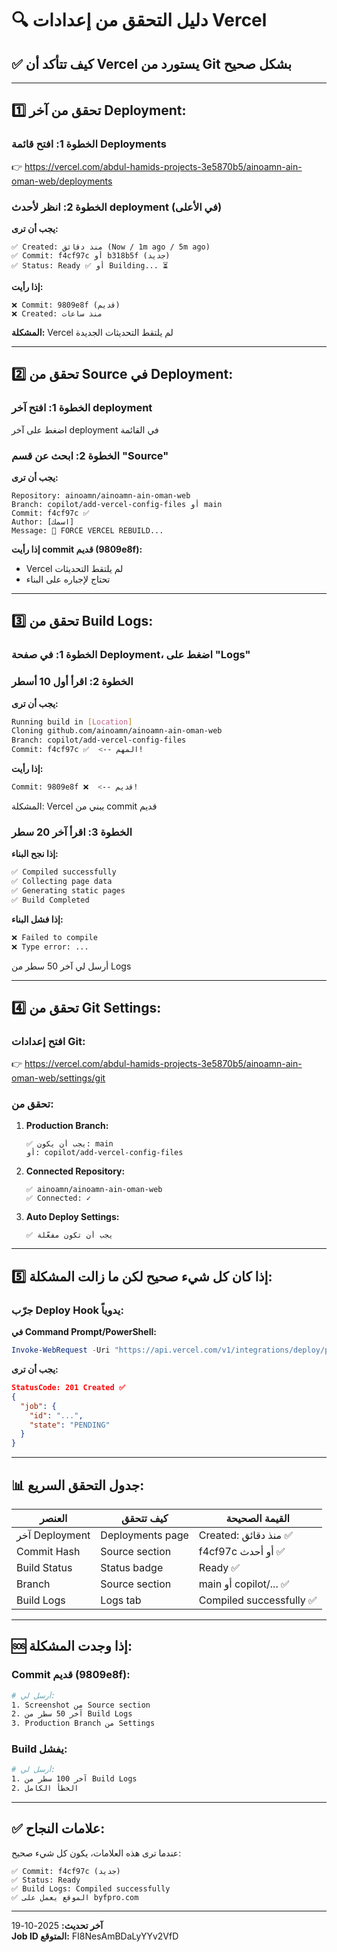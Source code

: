# 🔍 دليل التحقق من إعدادات Vercel

## ✅ كيف تتأكد أن Vercel يستورد من Git بشكل صحيح

---

## 1️⃣ **تحقق من آخر Deployment:**

### الخطوة 1: افتح قائمة Deployments
👉 https://vercel.com/abdul-hamids-projects-3e5870b5/ainoamn-ain-oman-web/deployments

### الخطوة 2: انظر لأحدث deployment (في الأعلى)

**يجب أن ترى:**
```
✅ Created: منذ دقائق (Now / 1m ago / 5m ago)
✅ Commit: f4cf97c أو b318b5f (جديد)
✅ Status: Ready ✅ أو Building... ⏳
```

**إذا رأيت:**
```
❌ Commit: 9809e8f (قديم)
❌ Created: منذ ساعات
```
**المشكلة:** Vercel لم يلتقط التحديثات الجديدة

---

## 2️⃣ **تحقق من Source في Deployment:**

### الخطوة 1: افتح آخر deployment
اضغط على آخر deployment في القائمة

### الخطوة 2: ابحث عن قسم "Source"

**يجب أن ترى:**
```
Repository: ainoamn/ainoamn-ain-oman-web
Branch: copilot/add-vercel-config-files أو main
Commit: f4cf97c ✅
Author: [اسمك]
Message: 🚨 FORCE VERCEL REBUILD...
```

**إذا رأيت commit قديم (9809e8f):**
- Vercel لم يلتقط التحديثات
- تحتاج لإجباره على البناء

---

## 3️⃣ **تحقق من Build Logs:**

### الخطوة 1: في صفحة Deployment، اضغط على "Logs"

### الخطوة 2: اقرأ أول 10 أسطر

**يجب أن ترى:**
```bash
Running build in [Location]
Cloning github.com/ainoamn/ainoamn-ain-oman-web
Branch: copilot/add-vercel-config-files
Commit: f4cf97c ✅  <-- المهم!
```

**إذا رأيت:**
```bash
Commit: 9809e8f ❌  <-- قديم!
```
المشكلة: Vercel يبني من commit قديم

### الخطوة 3: اقرأ آخر 20 سطر

**إذا نجح البناء:**
```bash
✅ Compiled successfully
✅ Collecting page data
✅ Generating static pages
✅ Build Completed
```

**إذا فشل البناء:**
```bash
❌ Failed to compile
❌ Type error: ...
```
أرسل لي آخر 50 سطر من Logs

---

## 4️⃣ **تحقق من Git Settings:**

### افتح إعدادات Git:
👉 https://vercel.com/abdul-hamids-projects-3e5870b5/ainoamn-ain-oman-web/settings/git

### تحقق من:

1. **Production Branch:**
   ```
   ✅ يجب أن يكون: main 
   أو: copilot/add-vercel-config-files
   ```

2. **Connected Repository:**
   ```
   ✅ ainoamn/ainoamn-ain-oman-web
   ✅ Connected: ✓
   ```

3. **Auto Deploy Settings:**
   ```
   ✅ يجب أن تكون مفعّلة
   ```

---

## 5️⃣ **إذا كان كل شيء صحيح لكن ما زالت المشكلة:**

### جرّب Deploy Hook يدوياً:

**في Command Prompt/PowerShell:**
```powershell
Invoke-WebRequest -Uri "https://api.vercel.com/v1/integrations/deploy/prj_lKBCK2P6AgMjYodttfJ6sTZRXSB5/28rXlBYJzz" -Method POST
```

**يجب أن ترى:**
```json
StatusCode: 201 Created ✅
{
  "job": {
    "id": "...",
    "state": "PENDING"
  }
}
```

---

## 📊 **جدول التحقق السريع:**

| العنصر | كيف تتحقق | القيمة الصحيحة |
|--------|-----------|----------------|
| آخر Deployment | Deployments page | Created: منذ دقائق ✅ |
| Commit Hash | Source section | f4cf97c أو أحدث ✅ |
| Build Status | Status badge | Ready ✅ |
| Branch | Source section | main أو copilot/... ✅ |
| Build Logs | Logs tab | Compiled successfully ✅ |

---

## 🆘 **إذا وجدت المشكلة:**

### Commit قديم (9809e8f):
```bash
# أرسل لي:
1. Screenshot من Source section
2. آخر 50 سطر من Build Logs
3. Production Branch من Settings
```

### Build يفشل:
```bash
# أرسل لي:
1. آخر 100 سطر من Build Logs
2. الخطأ الكامل
```

---

## ✅ **علامات النجاح:**

عندما ترى هذه العلامات، يكون كل شيء صحيح:

```
✅ Commit: f4cf97c (جديد)
✅ Status: Ready
✅ Build Logs: Compiled successfully
✅ الموقع يعمل على byfpro.com
```

---

**آخر تحديث:** 2025-10-19  
**Job ID المتوقع:** FI8NesAmBDaLyYYv2VfD

